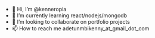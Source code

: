 - 👋 Hi, I’m @kenneropia
- 🌱 I’m currently learning react/nodejs/mongodb
- 💞️ I’m looking to collaborate on portfolio projects
- 📫 How to reach me adetunmbikenny_at_gmail_dot_com

<!---
kenneropia/kenneropia is a ✨ special ✨ repository because its `README.md` (this file) appears on your GitHub profile.
You can click the Preview link to take a look at your changes.
--->
